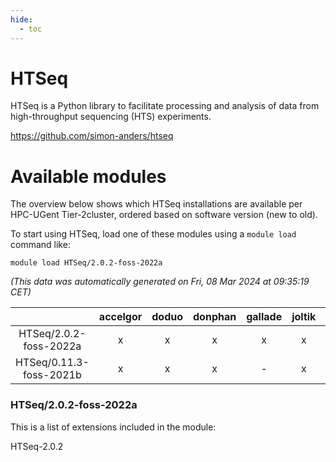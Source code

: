 ```yaml
---
hide:
  - toc
---
```


HTSeq
=====


HTSeq is a Python library to facilitate processing and analysis of data from high-throughput sequencing (HTS) experiments.

https://github.com/simon-anders/htseq
# Available modules


The overview below shows which HTSeq installations are available per HPC-UGent Tier-2cluster, ordered based on software version (new to old).

To start using HTSeq, load one of these modules using a `module load` command like:

```shell
module load HTSeq/2.0.2-foss-2022a
```

*(This data was automatically generated on Fri, 08 Mar 2024 at 09:35:19 CET)*  

| |accelgor|doduo|donphan|gallade|joltik|skitty|
| :---: | :---: | :---: | :---: | :---: | :---: | :---: |
|HTSeq/2.0.2-foss-2022a|x|x|x|x|x|x|
|HTSeq/0.11.3-foss-2021b|x|x|x|-|x|x|


### HTSeq/2.0.2-foss-2022a

This is a list of extensions included in the module:

HTSeq-2.0.2